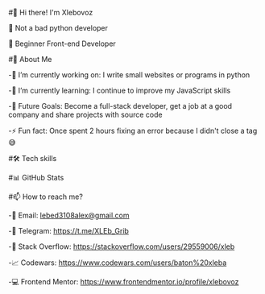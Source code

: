 #👋 Hi there! I'm Xlebovoz

🚀 Not a bad python developer

🚀 Beginner Front-end Developer


#🌟 About Me

-🔭 I’m currently working on: I write small websites or programs in python

-🌱 I’m currently learning: I continue to improve my JavaScript skills

-🎯 Future Goals: Become a full-stack developer, get a job at a good company and share projects with source code

-⚡ Fun fact: Once spent 2 hours fixing an error because I didn't close a tag 😅

#🛠️ Tech skills

#📊 GitHub Stats

#📫 How to reach me?

-📧 Email: lebed3108alex@gmail.com

-📣 Telegram: https://t.me/XLEb_Grib

-💼 Stack Overflow: https://stackoverflow.com/users/29559006/xleb

-📈 Codewars: https://www.codewars.com/users/baton%20xleba

-💻 Frontend Mentor: https://www.frontendmentor.io/profile/xlebovoz



<!--
**xlebovoz/xlebovoz** is a ✨ _special_ ✨ repository because its `README.md` (this file) appears on your GitHub profile.

Here are some ideas to get you started:
- 🤔 I’m looking for help with ...
- 💬 Ask me about ...
- 📫 How to reach me: ...
- 😄 Pronouns: ...
 ...
-->
